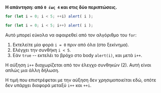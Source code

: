 **Η απάντηση: από `0 έως 4` και στις δύο περιπτώσεις.**

```js run
for (let i = 0; i < 5; ++i) alert( i );

for (let i = 0; i < 5; i++) alert( i );
```

Αυτό μπορεί εύκολα να αφαιρεθεί από τον αλγόριθμο του `for`:

1. Εκτελείτε μία φορά `i = 0` πριν από όλα (στο ξεκίνημα).
2. Ελέγχει την συνθήκη `i < 5`.
3. Εάν `true` -- εκτελέι το βρόχο στο body `alert(i)`, και μετά `i++`.

Η αύξηση `i++` διαχωρίζεται από τον έλεγχο συνθηκών (2). Αυτή είναι απλώς μια άλλη δήλωση. 

Η τιμή που επιστρέφεται με την αύξηση δεν χρησιμοποιείται εδώ, οπότε δεν υπάρχει διαφορά μεταξύ `i++` και `++i`.